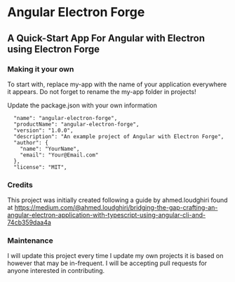 # Angular Electron Forge

## A Quick-Start App For Angular with Electron using Electron Forge

### Making it your own

To start with, replace my-app with the name of your application everywhere it appears.
Do not forget to rename the my-app folder in projects!

Update the package.json with your own information

```
  "name": "angular-electron-forge",
  "productName": "angular-electron-forge",
  "version": "1.0.0",
  "description": "An example project of Angular with Electron Forge",
  "author": {
    "name": "YourName",
    "email": "Your@Email.com"
  },
  "license": "MIT",
```

### Credits

This project was initially created following a guide by ahmed.loudghiri found at
https://medium.com/@ahmed.loudghiri/bridging-the-gap-crafting-an-angular-electron-application-with-typescript-using-angular-cli-and-74cb359daa4a

### Maintenance

I will update this project every time I update my own projects it is based on however that may be in-frequent. I will be accepting pull requests for anyone interested in contributing.
